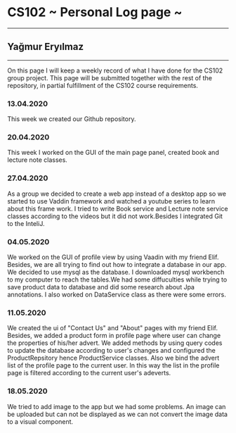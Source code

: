 # CS102 ~ Personal Log page ~
****
## Yağmur Eryılmaz
****

On this page I will keep a weekly record of what I have done for the CS102 group project. This page will be submitted together with the rest of the repository, in partial fulfillment of the CS102 course requirements.

### 13.04.2020
This week we created our Github repository.

### 20.04.2020
This week I worked on the GUI of the main page panel, created book and lecture note classes.

### 27.04.2020
As a group we decided to create a web app instead of a desktop app so we started to use Vaddin framework and watched a youtube series to learn about this frame work. I tried to write Book service and Lecture note service classes according to the videos but it did not work.Besides I integrated Git to the InteliJ.

### 04.05.2020
We worked on the GUI of profile view by using Vaadin with my friend Elif. Besides, we are all trying to find out how to integrate a database in our app. We decided to use mysql as the database. I downloaded mysql workbench to my computer to reach the tables.We had some diffuculties while trying to save product data to database and did some research about Jpa annotations. I also worked on DataService class as there were some errors. 

### 11.05.2020
We created the ui of "Contact Us" and "About" pages with my friend Elif. Besides, we added a product form in profile page where user can change the properties of his/her advert. We added methods by using query codes to update the database according to user's changes and configured the ProductRepsitory hence ProductService classes. Also we bind the advert list of the profile page to the current user. In this way the list in the profile page is filtered according to the current user's adeverts.

### 18.05.2020
We tried to add image to the app but we had some problems. An image can be uploaded but can not be displayed as we can not convert the image data to a visual component.

